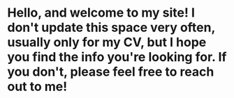 # Hello, and welcome to my site! I don't update this space very often, usually only for my CV, but I hope you find the info you're looking for. If you don't, please feel free to reach out to me! 
